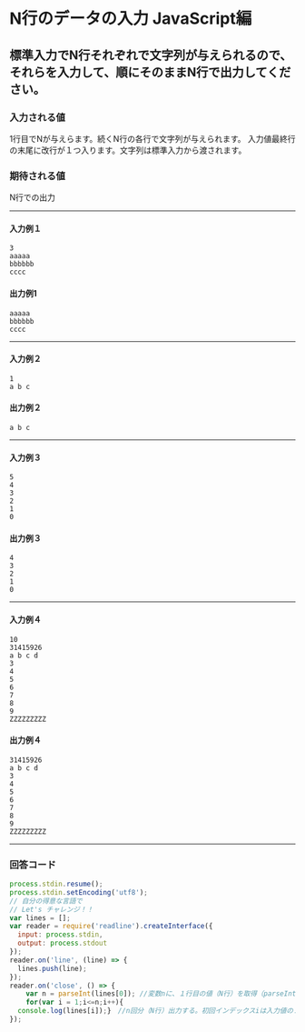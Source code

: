 # N行のデータの入力 JavaScript編
## 標準入力でN行それぞれで文字列が与えられるので、それらを入力して、順にそのままN行で出力してください。
### 入力される値　　
1行目でNが与えらます。続くN行の各行で文字列が与えられます。
入力値最終行の末尾に改行が１つ入ります。文字列は標準入力から渡されます。
###  期待される値
N行での出力

---
#### 入力例１
```
3
aaaaa
bbbbbb
cccc
```
#### 出力例1
```
aaaaa
bbbbbb
cccc
```
---

#### 入力例２
```
1
a b c
```
#### 出力例２
```
a b c
```
---

#### 入力例３
```
5
4
3
2
1
0
```
#### 出力例３
```
4
3
2
1
0
```
---

#### 入力例４
```
10
31415926
a b c d
3
4
5
6
7
8
9
ZZZZZZZZZ
```
#### 出力例４
```
31415926
a b c d
3
4
5
6
7
8
9
ZZZZZZZZZ
```
---

### 回答コード
```js
process.stdin.resume();
process.stdin.setEncoding('utf8');
// 自分の得意な言語で
// Let's チャレンジ！！
var lines = [];
var reader = require('readline').createInterface({
  input: process.stdin,
  output: process.stdout
});
reader.on('line', (line) => {
  lines.push(line);
});
reader.on('close', () => {
    var n = parseInt(lines[0]); //変数nに、１行目の値（N行）を取得（parseIntを使い整数値にする）
    for(var i = 1;i<=n;i++){
  console.log(lines[i]);}　//n回分（N行）出力する。初回インデックスiは入力値の２行目なので（i = 1）とする
});
```
